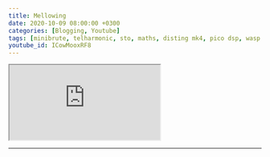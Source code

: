 ```yaml
---
title: Mellowing
date: 2020-10-09 08:00:00 +0300
categories: [Blogging, Youtube]
tags: [minibrute, telharmonic, sto, maths, disting mk4, pico dsp, wasp filter]
youtube_id: ICowMooxRF8
---
```



<div class="embed-responsive embed-responsive-16by9" >
    <iframe class="embed-responsive-item"  src="https://www.youtube.com/embed/{{ page.youtube_id }}"></iframe>
</div>

---